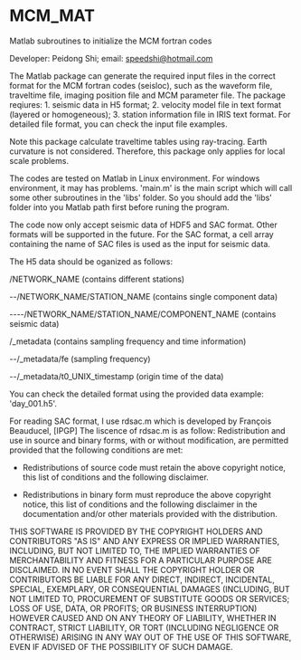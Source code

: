 # MCM_MAT
Matlab subroutines to initialize the MCM fortran codes

Developer: Peidong Shi; email: speedshi@hotmail.com

The Matlab package can generate the required input files in the correct format for the MCM fortran codes (seisloc), such as the waveform file, traveltime file, imaging position file and MCM parameter file. The package reqiures: 1. seismic data in H5 format; 2. velocity model file in text format (layered or homogeneous); 3. station information file in IRIS text format. For detailed file format, you can check the input file examples.

Note this package calculate traveltime tables using ray-tracing. Earth curvature is not considered. Therefore, this package only applies for local scale problems.

The codes are tested on Matlab in Linux environment. For windows environment, it may has problems.
'main.m' is the main script which will call some other subroutines in the 'libs' folder. So you should add the 'libs' folder into you Matlab path first before runing the program.

The code now only accept seismic data of HDF5 and SAC format. Other formats will be supported in the future. For the SAC format, a cell array containing the name of SAC files is used as the input for seismic data.

The H5 data should be oganized as follows:

 /NETWORK_NAME (contains different stations)

 --/NETWORK_NAME/STATION_NAME (contains single component data)

 ----/NETWORK_NAME/STATION_NAME/COMPONENT_NAME (contains seismic data)

 /_metadata (contains sampling frequency and time information)

 --/_metadata/fe (sampling frequency)

 --/_metadata/t0_UNIX_timestamp (origin time of the data)

You can check the detailed format using the provided data example: 'day_001.h5'.


For reading SAC format, I use rdsac.m which is developed by François Beauducel, [IPGP]
The liscence of rdsac.m is as follow:
Redistribution and use in source and binary forms, with or without
modification, are permitted provided that the following conditions are met:

* Redistributions of source code must retain the above copyright notice, this
  list of conditions and the following disclaimer.

* Redistributions in binary form must reproduce the above copyright notice,
  this list of conditions and the following disclaimer in the documentation
  and/or other materials provided with the distribution.

THIS SOFTWARE IS PROVIDED BY THE COPYRIGHT HOLDERS AND CONTRIBUTORS "AS IS"
AND ANY EXPRESS OR IMPLIED WARRANTIES, INCLUDING, BUT NOT LIMITED TO, THE
IMPLIED WARRANTIES OF MERCHANTABILITY AND FITNESS FOR A PARTICULAR PURPOSE ARE
DISCLAIMED. IN NO EVENT SHALL THE COPYRIGHT HOLDER OR CONTRIBUTORS BE LIABLE
FOR ANY DIRECT, INDIRECT, INCIDENTAL, SPECIAL, EXEMPLARY, OR CONSEQUENTIAL
DAMAGES (INCLUDING, BUT NOT LIMITED TO, PROCUREMENT OF SUBSTITUTE GOODS OR
SERVICES; LOSS OF USE, DATA, OR PROFITS; OR BUSINESS INTERRUPTION) HOWEVER
CAUSED AND ON ANY THEORY OF LIABILITY, WHETHER IN CONTRACT, STRICT LIABILITY,
OR TORT (INCLUDING NEGLIGENCE OR OTHERWISE) ARISING IN ANY WAY OUT OF THE USE
OF THIS SOFTWARE, EVEN IF ADVISED OF THE POSSIBILITY OF SUCH DAMAGE.
